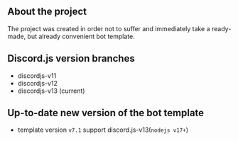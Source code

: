 ## About the project
The project was created in order not to suffer and immediately take a ready-made, but already convenient bot template.
## Discord.js version branches
* discordjs-v11
* discordjs-v12
* discordjs-v13 (current)
## Up-to-date new version of the bot template
* template version `v7.1` support discord.js-v13(`nodejs v17+`)